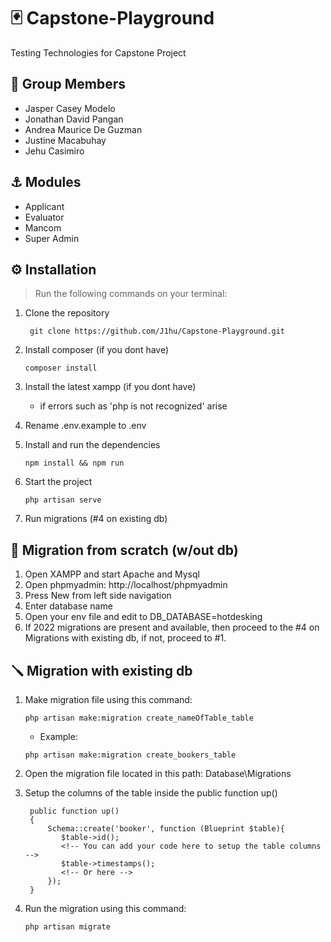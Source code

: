 # 🃏 Capstone-Playground
Testing Technologies for Capstone Project

## 🤡 Group Members
  - Jasper Casey Modelo
  - Jonathan David Pangan
  - Andrea Maurice De Guzman
  - Justine Macabuhay
  - Jehu Casimiro

## ⚓ Modules
- Applicant
- Evaluator
- Mancom
- Super Admin

## ⚙️ Installation
> Run the following commands on your terminal:

1. Clone the repository
   ```
    git clone https://github.com/J1hu/Capstone-Playground.git
   ```
2. Install composer (if you dont have)
    ```
   composer install
   ```
3. Install the latest xampp (if you dont have)
    - if errors such as 'php is not recognized' arise

4. Rename .env.example to .env
    
5. Install and run the dependencies
   ```
   npm install && npm run
   ```
6. Start the project
   ```
   php artisan serve
   ```

7. Run migrations (#4 on existing db)

## 🔧 Migration from scratch (w/out db)
1. Open XAMPP and start Apache and Mysql
2. Open phpmyadmin: http://localhost/phpmyadmin
3. Press New from left side navigation
4. Enter database name
5. Open your env file and edit to DB_DATABASE=hotdesking
6. If 2022 migrations are present and available, then proceed to the #4 on Migrations with existing db, if not, proceed to #1.

## 🪛 Migration with existing db

1. Make migration file using this command:
   ```
   php artisan make:migration create_nameOfTable_table
   ```

    - Example:
   ```
   php artisan make:migration create_bookers_table
   ```
2. Open the migration file located in this path: Database\Migrations
   
3. Setup the columns of the table inside the public function up()
   ```
    public function up()
    {
        Schema::create('booker', function (Blueprint $table){
           $table->id();
           <!-- You can add your code here to setup the table columns -->
           $table->timestamps();
           <!-- Or here -->
        });
    }
   ```
4. Run the migration using this command:
   ```
   php artisan migrate
   ```
  
